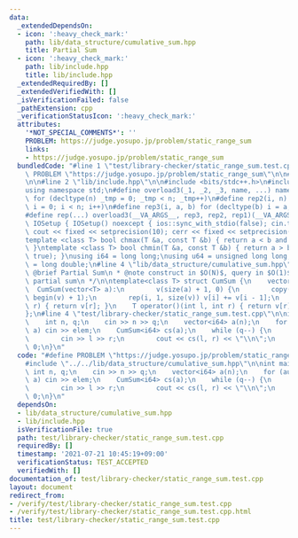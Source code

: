 ```yaml
---
data:
  _extendedDependsOn:
  - icon: ':heavy_check_mark:'
    path: lib/data_structure/cumulative_sum.hpp
    title: Partial Sum
  - icon: ':heavy_check_mark:'
    path: lib/include.hpp
    title: lib/include.hpp
  _extendedRequiredBy: []
  _extendedVerifiedWith: []
  _isVerificationFailed: false
  _pathExtension: cpp
  _verificationStatusIcon: ':heavy_check_mark:'
  attributes:
    '*NOT_SPECIAL_COMMENTS*': ''
    PROBLEM: https://judge.yosupo.jp/problem/static_range_sum
    links:
    - https://judge.yosupo.jp/problem/static_range_sum
  bundledCode: "#line 1 \"test/library-checker/static_range_sum.test.cpp\"\n#define\
    \ PROBLEM \"https://judge.yosupo.jp/problem/static_range_sum\"\n\n#line 2 \"lib/data_structure/cumulative_sum.hpp\"\
    \n\n#line 2 \"lib/include.hpp\"\n\n#include <bits/stdc++.h>\n#include <experimental/iterator>\n\
    using namespace std;\n#define overload3(_1, _2, _3, name, ...) name\n#define rep1(n)\
    \ for (decltype(n) _tmp = 0; _tmp < n; _tmp++)\n#define rep2(i, n) for (decltype(n)\
    \ i = 0; i < n; i++)\n#define rep3(i, a, b) for (decltype(b) i = a; i < b; i++)\n\
    #define rep(...) overload3(__VA_ARGS__, rep3, rep2, rep1)(__VA_ARGS__)\nstruct\
    \ IOSetup { IOSetup() noexcept { ios::sync_with_stdio(false); cin.tie(nullptr);\
    \ cout << fixed << setprecision(10); cerr << fixed << setprecision(10); } } iosetup;\n\
    template <class T> bool chmax(T &a, const T &b) { return a < b and (a = b, true);\
    \ }\ntemplate <class T> bool chmin(T &a, const T &b) { return a > b and (a = b,\
    \ true); }\nusing i64 = long long;\nusing u64 = unsigned long long;\nusing f64\
    \ = long double;\n#line 4 \"lib/data_structure/cumulative_sum.hpp\"\n\n/**\n *\
    \ @brief Partial Sum\n * @note construct in $O(N)$, query in $O(1)$ to return\
    \ partial sum\n */\n\ntemplate<class T> struct CumSum {\n    vector<T> v;\n  \
    \  CumSum(vector<T> a):\n        v(size(a) + 1, 0) {\n        copy(begin(a), end(a),\
    \ begin(v) + 1);\n        rep(i, 1, size(v)) v[i] += v[i - 1];\n    }\n    T operator()(int\
    \ r) { return v[r]; }\n    T operator()(int l, int r) { return v[r] - v[l]; }\n\
    };\n#line 4 \"test/library-checker/static_range_sum.test.cpp\"\n\nint main() {\n\
    \    int n, q;\n    cin >> n >> q;\n    vector<i64> a(n);\n    for (auto &&elem:\
    \ a) cin >> elem;\n    CumSum<i64> cs(a);\n    while (q--) {\n        int l, r;\n\
    \        cin >> l >> r;\n        cout << cs(l, r) << \"\\n\";\n    }\n    return\
    \ 0;\n}\n"
  code: "#define PROBLEM \"https://judge.yosupo.jp/problem/static_range_sum\"\n\n\
    #include \"../../lib/data_structure/cumulative_sum.hpp\"\n\nint main() {\n   \
    \ int n, q;\n    cin >> n >> q;\n    vector<i64> a(n);\n    for (auto &&elem:\
    \ a) cin >> elem;\n    CumSum<i64> cs(a);\n    while (q--) {\n        int l, r;\n\
    \        cin >> l >> r;\n        cout << cs(l, r) << \"\\n\";\n    }\n    return\
    \ 0;\n}\n"
  dependsOn:
  - lib/data_structure/cumulative_sum.hpp
  - lib/include.hpp
  isVerificationFile: true
  path: test/library-checker/static_range_sum.test.cpp
  requiredBy: []
  timestamp: '2021-07-21 10:45:19+09:00'
  verificationStatus: TEST_ACCEPTED
  verifiedWith: []
documentation_of: test/library-checker/static_range_sum.test.cpp
layout: document
redirect_from:
- /verify/test/library-checker/static_range_sum.test.cpp
- /verify/test/library-checker/static_range_sum.test.cpp.html
title: test/library-checker/static_range_sum.test.cpp
---
```

